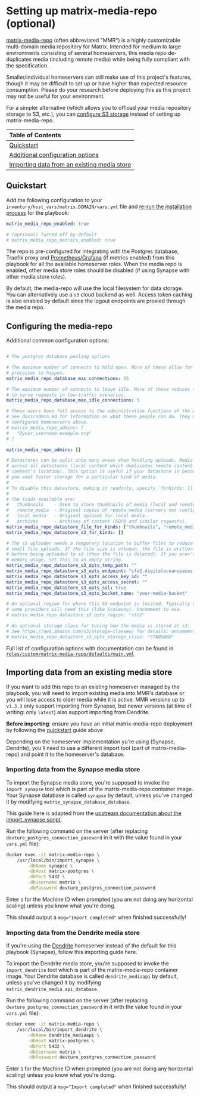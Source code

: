 # Setting up matrix-media-repo (optional)

[matrix-media-repo](https://docs.t2bot.io/matrix-media-repo/) (often abbreviated "MMR") is a highly customizable multi-domain media repository for Matrix. Intended for medium to large environments consisting of several homeservers, this media repo de-duplicates media (including remote media) while being fully compliant with the specification.

Smaller/individual homeservers can still make use of this project's features, though it may be difficult to set up or have higher than expected resource consumption. Please do your research before deploying this as this project may not be useful for your environment.

For a simpler alternative (which allows you to offload your media repository storage to S3, etc.), you can [configure S3 storage](configuring-playbook-s3.md) instead of setting up matrix-media-repo.

| **Table of Contents**                                                                       |
| :------------------------------------------------------------------------------------------ |
| [Quickstart](#quickstart)                                                                   |
| [Additional configuration options](#configuring-the-media-repo)                             |
| [Importing data from an existing media store](#importing-data-from-an-existing-media-store) |

## Quickstart

Add the following configuration to your `inventory/host_vars/matrix.DOMAIN/vars.yml` file and [re-run the installation process](./installing.md) for the playbook:

```yaml
matrix_media_repo_enabled: true

# (optional) Turned off by default
# matrix_media_repo_metrics_enabled: true
```

The repo is pre-configured for integrating with the Postgres database, Traefik proxy and [Prometheus/Grafana](configuring-playbook-prometheus-grafana.md) (if metrics enabled) from this playbook for all the available homeserver roles. When the media repo is enabled, other media store roles should be disabled (if using Synapse with other media store roles).

By default, the media-repo will use the local filesystem for data storage. You can alternatively use a `s3` cloud backend as well. Access token caching is also enabled by default since the logout endpoints are proxied through the media repo.

## Configuring the media-repo

Additional common configuration options:
```yaml

# The postgres database pooling options

# The maximum number of connects to hold open. More of these allow for more concurrent
# processes to happen.
matrix_media_repo_database_max_connections: 25

# The maximum number of connects to leave idle. More of these reduces the time it takes
# to serve requests in low-traffic scenarios.
matrix_media_repo_database_max_idle_connections: 5

# These users have full access to the administrative functions of the media repository.
# See docs/admin.md for information on what these people can do. They must belong to one of the
# configured homeservers above.
# matrix_media_repo_admins: [
#   "@your_username:example.org"
# ]

matrix_media_repo_admins: []

# Datastores can be split into many areas when handling uploads. Media is still de-duplicated
# across all datastores (local content which duplicates remote content will re-use the remote
# content's location). This option is useful if your datastore is becoming very large, or if
# you want faster storage for a particular kind of media.
#
# To disable this datastore, making it readonly, specify `forKinds: []`.
#
# The kinds available are:
#   thumbnails    - Used to store thumbnails of media (local and remote).
#   remote_media  - Original copies of remote media (servers not configured by this repo).
#   local_media   - Original uploads for local media.
#   archives      - Archives of content (GDPR and similar requests).
matrix_media_repo_datastore_file_for_kinds: ["thumbnails", "remote_media", "local_media", "archives"]
matrix_media_repo_datastore_s3_for_kinds: []

# The s3 uploader needs a temporary location to buffer files to reduce memory usage on
# small file uploads. If the file size is unknown, the file is written to this location
# before being uploaded to s3 (then the file is deleted). If you aren't concerned about
# memory usage, set this to an empty string.
matrix_media_repo_datastore_s3_opts_temp_path: ""
matrix_media_repo_datastore_s3_opts_endpoint: "sfo2.digitaloceanspaces.com"
matrix_media_repo_datastore_s3_opts_access_key_id: ""
matrix_media_repo_datastore_s3_opts_access_secret: ""
matrix_media_repo_datastore_s3_opts_ssl: true
matrix_media_repo_datastore_s3_opts_bucket_name: "your-media-bucket"

# An optional region for where this S3 endpoint is located. Typically not needed, though
# some providers will need this (like Scaleway). Uncomment to use.
# matrix_media_repo_datastore_s3_opts_region: "sfo2"

# An optional storage class for tuning how the media is stored at s3.
# See https://aws.amazon.com/s3/storage-classes/ for details; uncomment to use.
# matrix_media_repo_datastore_s3_opts_storage_class: "STANDARD"

```

Full list of configuration options with documentation can be found in [`roles/custom/matrix-media-repo/defaults/main.yml`](https://github.com/spantaleev/matrix-docker-ansible-deploy/blob/master/roles/custom/matrix-media-repo/defaults/main.yml)

## Importing data from an existing media store

If you want to add this repo to an existing homeserver managed by the playbook, you will need to import existing media into MMR's database or you will lose access to older media while it is active. MMR versions up to `v1.3.3` only support importing from Synapse, but newer versions (at time of writing: only `latest`) also support importing from Dendrite.

**Before importing**: ensure you have an initial matrix-media-repo deployment by following the [quickstart](#quickstart) guide above

Depending on the homeserver implementation yu're using (Synapse, Dendrite), you'll need to use a different import tool (part of matrix-media-repo) and point it to the homeserver's database.

### Importing data from the Synapse media store

To import the Synapse media store, you're supposed to invoke the `import_synapse` tool which is part of the matrix-media-repo container image. Your Synapse database is called `synapse` by default, unless you've changed it by modifying `matrix_synapse_database_database`.

This guide here is adapted from the [upstream documentation about the import_synapse script](https://github.com/turt2live/matrix-media-repo#importing-media-from-synapse).

Run the following command on the server (after replacing `devture_postgres_connection_password` in it with the value found in your `vars.yml` file):

```sh
docker exec -it matrix-media-repo \
    /usr/local/bin/import_synapse \
        -dbName synapse \
        -dbHost matrix-postgres \
        -dbPort 5432 \
        -dbUsername matrix \
        -dbPassword devture_postgres_connection_password
```

Enter `1` for the Machine ID when prompted (you are not doing any horizontal scaling) unless you know what you're doing.

This should output a `msg="Import completed"` when finished successfully!

### Importing data from the Dendrite media store

If you're using the [Dendrite](configuring-playbook-dendrite.md) homeserver instead of the default for this playbook (Synapse), follow this importing guide here.

To import the Dendrite media store, you're supposed to invoke the `import_dendrite` tool which is part of the matrix-media-repo container image. Your Dendrite database is called `dendrite_mediaapi` by default, unless you've changed it by modifying `matrix_dendrite_media_api_database`.

Run the following command on the server (after replacing `devture_postgres_connection_password` in it with the value found in your `vars.yml` file):

```sh
docker exec -it matrix-media-repo \
    /usr/local/bin/import_dendrite \
        -dbName dendrite_mediaapi \
        -dbHost matrix-postgres \
        -dbPort 5432 \
        -dbUsername matrix \
        -dbPassword devture_postgres_connection_password
```

Enter `1` for the Machine ID when prompted (you are not doing any horizontal scaling) unless you know what you're doing.

This should output a `msg="Import completed"` when finished successfully!

